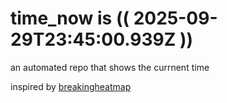 # time_now is (( 2025-09-29T23:45:00.939Z ))

an automated repo that shows the currnent time

inspired by [breakingheatmap](https://github.com/breakingheatmap/breakingheatmap)